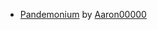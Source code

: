 * [Pandemonium](https://github.com/bugworm/Categories/wiki/Pandemonium) by [Aaron00000](https://github.com/Aaron00000)